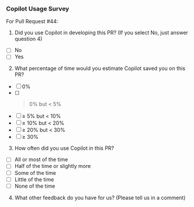 ### Copilot Usage Survey

For Pull Request #44:

1. Did you use Copilot in developing this PR? (If you select No, just answer question 4)
- [ ] No
- [ ] Yes

2. What percentage of time would you estimate Copilot saved you on this PR?
- [ ] 0%
- [ ] > 0% but < 5%
- [ ] ≥ 5% but < 10%
- [ ] ≥ 10% but < 20%
- [ ] ≥ 20% but < 30%
- [ ] ≥ 30%

3. How often did you use Copilot in this PR?
- [ ] All or most of the time
- [ ] Half of the time or slightly more
- [ ] Some of the time
- [ ] Little of the time
- [ ] None of the time

4. What other feedback do you have for us? (Please tell us in a comment)